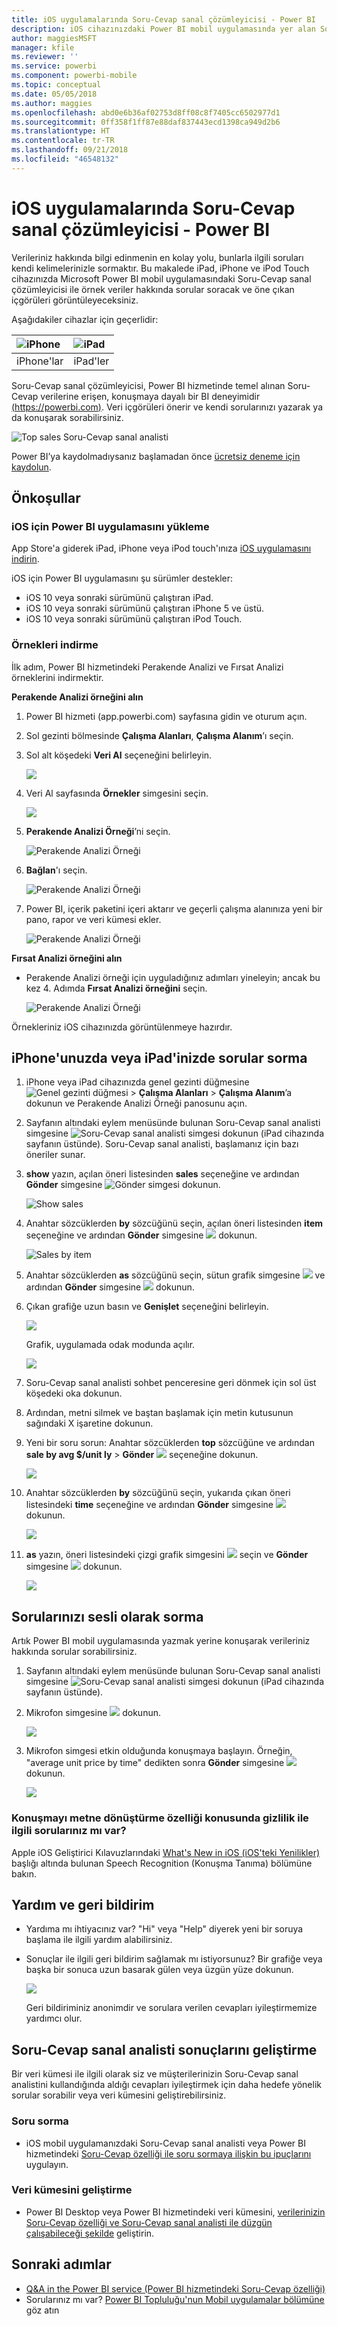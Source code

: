 ```yaml
---
title: iOS uygulamalarında Soru-Cevap sanal çözümleyicisi - Power BI
description: iOS cihazınızdaki Power BI mobil uygulamasında yer alan Soru-Cevap sanal çözümleyicisini kullanarak kendi kelimelerinizle örnek verilerle ilgili sorular sorun.
author: maggiesMSFT
manager: kfile
ms.reviewer: ''
ms.service: powerbi
ms.component: powerbi-mobile
ms.topic: conceptual
ms.date: 05/05/2018
ms.author: maggies
ms.openlocfilehash: abd0e6b36af02753d8ff08c8f7405cc6502977d1
ms.sourcegitcommit: 0ff358f1ff87e88daf837443ecd1398ca949d2b6
ms.translationtype: HT
ms.contentlocale: tr-TR
ms.lasthandoff: 09/21/2018
ms.locfileid: "46548132"
---
```

# <a name="qa-virtual-analyst-in-ios-apps---power-bi"></a>iOS uygulamalarında Soru-Cevap sanal çözümleyicisi - Power BI

Verileriniz hakkında bilgi edinmenin en kolay yolu, bunlarla ilgili soruları kendi kelimelerinizle sormaktır. Bu makalede iPad, iPhone ve iPod Touch cihazınızda Microsoft Power BI mobil uygulamasındaki Soru-Cevap sanal çözümleyicisi ile örnek veriler hakkında sorular soracak ve öne çıkan içgörüleri görüntüleyeceksiniz. 

Aşağıdakiler cihazlar için geçerlidir:

| ![iPhone](./media/mobile-apps-ios-qna/iphone-logo-50-px.png) | ![iPad](./media/mobile-apps-ios-qna/ipad-logo-50-px.png) |
|:--- |:--- |
| iPhone'lar |iPad'ler |

Soru-Cevap sanal çözümleyicisi, Power BI hizmetinde temel alınan Soru-Cevap verilerine erişen, konuşmaya dayalı bir BI deneyimidir [(https://powerbi.com)](https://powerbi.com). Veri içgörüleri önerir ve kendi sorularınızı yazarak ya da konuşarak sorabilirsiniz.

![Top sales Soru-Cevap sanal analisti](./media/mobile-apps-ios-qna/power-bi-ios-q-n-a-top-sale-intro.png)

Power BI’ya kaydolmadıysanız başlamadan önce [ücretsiz deneme için kaydolun](https://app.powerbi.com/signupredirect?pbi_source=web).

## <a name="prerequisites"></a>Önkoşullar

### <a name="install-the-power-bi-for-ios-app"></a>iOS için Power BI uygulamasını yükleme
App Store'a giderek iPad, iPhone veya iPod touch'ınıza [iOS uygulamasını indirin](http://go.microsoft.com/fwlink/?LinkId=522062 "iPhone uygulamasını indirin").

iOS için Power BI uygulamasını şu sürümler destekler:
- iOS 10 veya sonraki sürümünü çalıştıran iPad.
- iOS 10 veya sonraki sürümünü çalıştıran iPhone 5 ve üstü. 
- iOS 10 veya sonraki sürümünü çalıştıran iPod Touch.

### <a name="download-samples"></a>Örnekleri indirme
İlk adım, Power BI hizmetindeki Perakende Analizi ve Fırsat Analizi örneklerini indirmektir.

**Perakende Analizi örneğini alın**

1. Power BI hizmeti (app.powerbi.com) sayfasına gidin ve oturum açın.

2. Sol gezinti bölmesinde **Çalışma Alanları**, **Çalışma Alanım**’ı seçin.

3. Sol alt köşedeki **Veri Al** seçeneğini belirleyin.
   
    ![](media/mobile-apps-ios-qna/power-bi-get-data.png)

3. Veri Al sayfasında **Örnekler** simgesini seçin.
   
   ![](media/mobile-apps-ios-qna/power-bi-samples-icon.png)

4. **Perakende Analizi Örneği**’ni seçin.
 
    ![Perakende Analizi Örneği](./media/mobile-apps-ios-qna/power-bi-rs.png)
 
8. **Bağlan**'ı seçin.  
  
   ![Perakende Analizi Örneği](./media/mobile-apps-ios-qna/retail16.png)
   
5. Power BI, içerik paketini içeri aktarır ve geçerli çalışma alanınıza yeni bir pano, rapor ve veri kümesi ekler.
   
   ![Perakende Analizi Örneği](./media/mobile-apps-ios-qna/power-bi-service-retail-sample.png)

**Fırsat Analizi örneğini alın**

- Perakende Analizi örneği için uyguladığınız adımları yineleyin; ancak bu kez 4. Adımda **Fırsat Analizi örneğini** seçin.

    ![Perakende Analizi Örneği](./media/mobile-apps-ios-qna/power-bi-oa.png)
  
Örnekleriniz iOS cihazınızda görüntülenmeye hazırdır.

## <a name="try-asking-questions-on-your-iphone-or-ipad"></a>iPhone'unuzda veya iPad'inizde sorular sorma
1. iPhone veya iPad cihazınızda genel gezinti düğmesine ![Genel gezinti düğmesi](./media/mobile-apps-ios-qna/power-bi-iphone-global-nav-button.png) > **Çalışma Alanları** > **Çalışma Alanım**’a dokunun ve Perakende Analizi Örneği panosunu açın.

2. Sayfanın altındaki eylem menüsünde bulunan Soru-Cevap sanal analisti simgesine ![Soru-Cevap sanal analisti simgesi](././media/mobile-apps-ios-qna/power-bi-ios-q-n-a-icon.png) dokunun (iPad cihazında sayfanın üstünde).
     Soru-Cevap sanal analisti, başlamanız için bazı öneriler sunar.
3. **show** yazın, açılan öneri listesinden **sales** seçeneğine ve ardından **Gönder** simgesine ![Gönder simgesi](./media/mobile-apps-ios-qna/power-bi-ios-qna-send-icon.png) dokunun.

    ![Show sales](./media/mobile-apps-ios-qna/power-bi-ios-q-n-a-show-sales.png)
4. Anahtar sözcüklerden **by** sözcüğünü seçin, açılan öneri listesinden **item** seçeneğine ve ardından **Gönder** simgesine ![](./media/mobile-apps-ios-qna/power-bi-ios-qna-send-icon.png) dokunun.

    ![Sales by item](./media/mobile-apps-ios-qna/power-bi-ios-q-n-a-sale-by-item.png)
5. Anahtar sözcüklerden **as** sözcüğünü seçin, sütun grafik simgesine ![](./media/mobile-apps-ios-qna/power-bi-ios-q-n-a-column-chart-icon.png) ve ardından **Gönder** simgesine ![](./media/mobile-apps-ios-qna/power-bi-ios-qna-send-icon.png) dokunun.
6. Çıkan grafiğe uzun basın ve **Genişlet** seçeneğini belirleyin.

    ![](media/mobile-apps-ios-qna/power-bi-ios-q-n-a-tap-expand-feedback.png)

    Grafik, uygulamada odak modunda açılır.

    ![](media/mobile-apps-ios-qna/power-bi-ios-q-n-a-expanded-chart.png)
7. Soru-Cevap sanal analisti sohbet penceresine geri dönmek için sol üst köşedeki oka dokunun.
8. Ardından, metni silmek ve baştan başlamak için metin kutusunun sağındaki X işaretine dokunun.
9. Yeni bir soru sorun: Anahtar sözcüklerden **top** sözcüğüne ve ardından **sale by avg $/unit ly** > **Gönder** ![](./media/mobile-apps-ios-qna/power-bi-ios-qna-send-icon.png) seçeneğine dokunun.

    ![](media/mobile-apps-ios-qna/power-bi-ios-q-n-a-top-sale-2.png)
10. Anahtar sözcüklerden **by** sözcüğünü seçin, yukarıda çıkan öneri listesindeki **time** seçeneğine ve ardından **Gönder** simgesine ![](./media/mobile-apps-ios-qna/power-bi-ios-qna-send-icon.png) dokunun.

     ![](media/mobile-apps-ios-qna/power-bi-ios-q-n-a-top-sale-by-time.png)
11. **as** yazın, öneri listesindeki çizgi grafik simgesini ![](./media/mobile-apps-ios-qna/power-bi-ios-q-n-a-line-chart-icon.png) seçin ve **Gönder** simgesine ![](./media/mobile-apps-ios-qna/power-bi-ios-qna-send-icon.png) dokunun.

    ![](media/mobile-apps-ios-qna/power-bi-ios-q-n-a-top-sale-as-line.png)

## <a name="try-saying-your-questions"></a>Sorularınızı sesli olarak sorma
Artık Power BI mobil uygulamasında yazmak yerine konuşarak verileriniz hakkında sorular sorabilirsiniz.

1. Sayfanın altındaki eylem menüsünde bulunan Soru-Cevap sanal analisti simgesine ![Soru-Cevap sanal analisti simgesi](././media/mobile-apps-ios-qna/power-bi-ios-q-n-a-icon.png) dokunun (iPad cihazında sayfanın üstünde).
2. Mikrofon simgesine ![](media/mobile-apps-ios-qna/power-bi-ios-qna-mic-icon.png) dokunun.

    ![](media/mobile-apps-ios-qna/power-bi-ios-qna-mic-on.png)

1. Mikrofon simgesi etkin olduğunda konuşmaya başlayın. Örneğin, "average unit price by time" dedikten sonra **Gönder** simgesine ![](./media/mobile-apps-ios-qna/power-bi-ios-qna-send-icon.png) dokunun.

    ![](media/mobile-apps-ios-qna/power-bi-ios-qna-speech-complete.png)

### <a name="questions-about-privacy-when-using-speech-to-text"></a>Konuşmayı metne dönüştürme özelliği konusunda gizlilik ile ilgili sorularınız mı var?
Apple iOS Geliştirici Kılavuzlarındaki [What's New in iOS (iOS'teki Yenilikler)](https://go.microsoft.com/fwlink/?linkid=845624) başlığı altında bulunan Speech Recognition (Konuşma Tanıma) bölümüne bakın.

## <a name="help-and-feedback"></a>Yardım ve geri bildirim
* Yardıma mı ihtiyacınız var? "Hi" veya "Help" diyerek yeni bir soruya başlama ile ilgili yardım alabilirsiniz.
* Sonuçlar ile ilgili geri bildirim sağlamak mı istiyorsunuz? Bir grafiğe veya başka bir sonuca uzun basarak gülen veya üzgün yüze dokunun.

    ![](media/mobile-apps-ios-qna/power-bi-ios-q-n-a-tap-feedback.png)

    Geri bildiriminiz anonimdir ve sorulara verilen cevapları iyileştirmemize yardımcı olur.

## <a name="enhance-your-qa-virtual-analyst-results"></a>Soru-Cevap sanal analisti sonuçlarını geliştirme
Bir veri kümesi ile ilgili olarak siz ve müşterilerinizin Soru-Cevap sanal analistini kullandığında aldığı cevapları iyileştirmek için daha hedefe yönelik sorular sorabilir veya veri kümesini geliştirebilirsiniz.

### <a name="how-to-ask-questions"></a>Soru sorma
* iOS mobil uygulamanızdaki Soru-Cevap sanal analisti veya Power BI hizmetindeki [Soru-Cevap özelliği ile soru sormaya ilişkin bu ipuçlarını](../end-user-q-and-a-tips.md) uygulayın.

### <a name="how-to-enhance-the-dataset"></a>Veri kümesini geliştirme
* Power BI Desktop veya Power BI hizmetindeki veri kümesini, [verilerinizin Soru-Cevap özelliği ve Soru-Cevap sanal analisti ile düzgün çalışabileceği şekilde](../../service-prepare-data-for-q-and-a.md) geliştirin.

## <a name="next-steps"></a>Sonraki adımlar
* [Q&A in the Power BI service (Power BI hizmetindeki Soru-Cevap özelliği)](../end-user-q-and-a.md)
* Sorularınız mı var? [Power BI Topluluğu'nun Mobil uygulamalar bölümüne](https://go.microsoft.com/fwlink/?linkid=839277) göz atın
